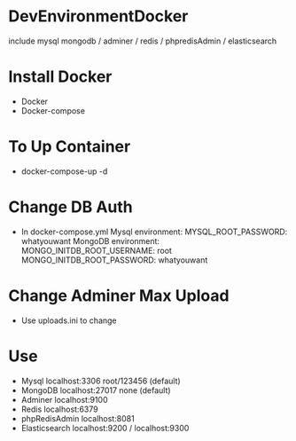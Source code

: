 # DevEnvironmentDocker
include mysql mongodb / adminer / redis / phpredisAdmin / elasticsearch

# Install Docker
 - Docker
 - Docker-compose

# To Up Container
 - docker-compose-up -d

# Change DB Auth
 - In docker-compose.yml
   Mysql
   environment:
        MYSQL_ROOT_PASSWORD: whatyouwant
   MongoDB
   environment:
        MONGO_INITDB_ROOT_USERNAME: root
        MONGO_INITDB_ROOT_PASSWORD: whatyouwant

# Change Adminer Max Upload
 - Use uploads.ini to change

# Use
 - Mysql         localhost:3306   root/123456 (default)
 - MongoDB       localhost:27017  none        (default)
 - Adminer       localhost:9100
 - Redis         localhost:6379
 - phpRedisAdmin localhost:8081
 - Elasticsearch localhost:9200 / localhost:9300
